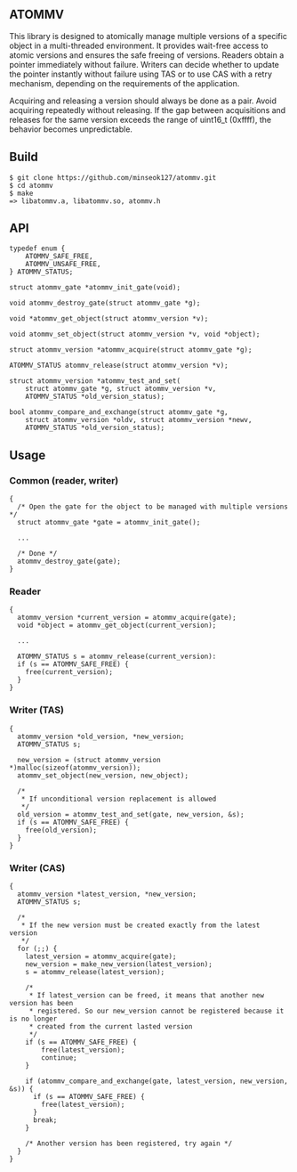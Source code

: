 ## ATOMMV

This library is designed to atomically manage multiple versions of a specific object in a multi-threaded environment. It provides wait-free access to atomic versions and ensures the safe freeing of versions. Readers obtain a pointer immediately without failure. Writers can decide whether to update the pointer instantly without failure using TAS or to use CAS with a retry mechanism, depending on the requirements of the application.

Acquiring and releasing a version should always be done as a pair. Avoid acquiring repeatedly without releasing. If the gap between acquisitions and releases for the same version exceeds the range of uint16_t (0xffff), the behavior becomes unpredictable.

## Build
```
$ git clone https://github.com/minseok127/atommv.git
$ cd atommv
$ make
=> libatommv.a, libatommv.so, atommv.h
```

## API
```
typedef enum {
	ATOMMV_SAFE_FREE,
	ATOMMV_UNSAFE_FREE,
} ATOMMV_STATUS;

struct atommv_gate *atommv_init_gate(void);

void atommv_destroy_gate(struct atommv_gate *g);

void *atommv_get_object(struct atommv_version *v);

void atommv_set_object(struct atommv_version *v, void *object);

struct atommv_version *atommv_acquire(struct atommv_gate *g);

ATOMMV_STATUS atommv_release(struct atommv_version *v);

struct atommv_version *atommv_test_and_set(
	struct atommv_gate *g, struct atommv_version *v,
	ATOMMV_STATUS *old_version_status);

bool atommv_compare_and_exchange(struct atommv_gate *g,
	struct atommv_version *oldv, struct atommv_version *newv,
	ATOMMV_STATUS *old_version_status);
```

## Usage

### Common (reader, writer)
```
{
  /* Open the gate for the object to be managed with multiple versions */
  struct atommv_gate *gate = atommv_init_gate();

  ...

  /* Done */
  atommv_destroy_gate(gate);
}
```

### Reader
```
{
  atommv_version *current_version = atommv_acquire(gate);
  void *object = atommv_get_object(current_version);

  ...

  ATOMMV_STATUS s = atommv_release(current_version):
  if (s == ATOMMV_SAFE_FREE) {
    free(current_version);
  }
}
```

### Writer (TAS)
```
{
  atommv_version *old_version, *new_version;
  ATOMMV_STATUS s;

  new_version = (struct atommv_version *)malloc(sizeof(atommv_version));
  atommv_set_object(new_version, new_object);
  
  /*
   * If unconditional version replacement is allowed
   */
  old_version = atommv_test_and_set(gate, new_version, &s);
  if (s == ATOMMV_SAFE_FREE) {
    free(old_version);
  }
}
```

### Writer (CAS)
```
{
  atommv_version *latest_version, *new_version;
  ATOMMV_STATUS s;

  /* 
   * If the new version must be created exactly from the latest version
   */
  for (;;) {
    latest_version = atommv_acquire(gate);
    new_version = make_new_version(latest_version);
    s = atommv_release(latest_version);

    /*
     * If latest_version can be freed, it means that another new version has been 
     * registered. So our new_version cannot be registered because it is no longer
     * created from the current lasted version
     */
    if (s == ATOMMV_SAFE_FREE) {
        free(latest_version);
        continue;
    }

    if (atommv_compare_and_exchange(gate, latest_version, new_version, &s)) {
      if (s == ATOMMV_SAFE_FREE) {
        free(latest_version);
      }
      break;
    }

    /* Another version has been registered, try again */
  }
}
```
